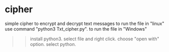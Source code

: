 # cipher
simple cipher to encrypt and decrypt text messages 
to run the file in "linux" use command "python3 Txt_cipher.py".
to run the file in "Windows"
>> install python3.
>> select file and right click.
>> choose "open with" option.
>> select python.
